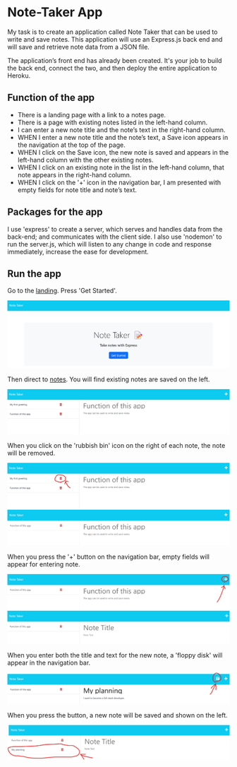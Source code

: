 # Note-Taker App

My task is to create an application called Note Taker that can be used to write and save notes. This application will use an Express.js back end and will save and retrieve note data from a JSON file.

The application’s front end has already been created. It's your job to build the back end, connect the two, and then deploy the entire application to Heroku.

## Function of the app

- There is a landing page with a link to a notes page.
- There is a page with existing notes listed in the left-hand column.
- I can enter a new note title and the note’s text in the right-hand column.
- WHEN I enter a new note title and the note’s text, a Save icon appears in the navigation at the top of the page.
- WHEN I click on the Save icon, the new note is saved and appears in the left-hand column with the other existing notes.
- WHEN I click on an existing note in the list in the left-hand column, that note appears in the right-hand column.
- WHEN I click on the '+' icon in the navigation bar, I am presented with empty fields for note title and note’s text.

## Packages for the app

I use 'express' to create a server, which serves and handles data from the back-end; and communicates with the client side. I also use 'nodemon' to run the server.js, which will listen to any change in code and response immediately, increase the ease for development.

## Run the app

Go to the [landing](https://week11-notetaker-app-f59e0075203e.herokuapp.com/). Press 'Get Started'.

![landing page](./screenshot/landing.png)

Then direct to [notes](https://week11-notetaker-app-f59e0075203e.herokuapp.com/notes). You will find existing notes are saved on the left.

![notes page](./screenshot/notes.png)

When you click on the 'rubbish bin' icon on the right of each note, the note will be removed.

![remove_1](./screenshot/remove1.png)
![remove_2](./screenshot/remove2.png)

When you press the '+' button on the navigation bar, empty fields will appear for entering note.

![newNote_1](./screenshot/newNote1.png)
![newNote_2](./screenshot/newNote2.png)

When you enter both the title and text for the new note, a 'floppy disk' will appear in the navigation bar.

![saveNote_1](./screenshot/saveNote1.png)

When you press the button, a new note will be saved and shown on the left.

![saveNote_2](./screenshot/saveNote2.png)
